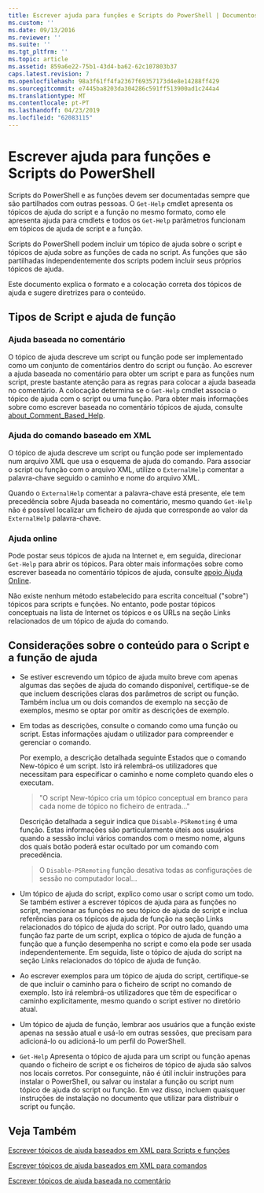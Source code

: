 ```yaml
---
title: Escrever ajuda para funções e Scripts do PowerShell | Documentos da Microsoft
ms.custom: ''
ms.date: 09/13/2016
ms.reviewer: ''
ms.suite: ''
ms.tgt_pltfrm: ''
ms.topic: article
ms.assetid: 859a6e22-75b1-43d4-ba62-62c107803b37
caps.latest.revision: 7
ms.openlocfilehash: 98a3f61ff4fa2367f69357173d4e8e14288ff429
ms.sourcegitcommit: e7445ba8203da304286c591ff513900ad1c244a4
ms.translationtype: MT
ms.contentlocale: pt-PT
ms.lasthandoff: 04/23/2019
ms.locfileid: "62083115"
---
```

# <a name="writing-help-for-powershell-scripts-and-functions"></a>Escrever ajuda para funções e Scripts do PowerShell

Scripts do PowerShell e as funções devem ser documentadas sempre que são partilhados com outras pessoas.
O `Get-Help` cmdlet apresenta os tópicos de ajuda do script e a função no mesmo formato, como ele apresenta ajuda para cmdlets e todos os `Get-Help` parâmetros funcionam em tópicos de ajuda de script e a função.

Scripts do PowerShell podem incluir um tópico de ajuda sobre o script e tópicos de ajuda sobre as funções de cada no script.
As funções que são partilhadas independentemente dos scripts podem incluir seus próprios tópicos de ajuda.

Este documento explica o formato e a colocação correta dos tópicos de ajuda e sugere diretrizes para o conteúdo.

## <a name="types-of-script-and-function-help"></a>Tipos de Script e ajuda de função

### <a name="comment-based-help"></a>Ajuda baseada no comentário
O tópico de ajuda descreve um script ou função pode ser implementado como um conjunto de comentários dentro do script ou função.
Ao escrever a ajuda baseada no comentário para obter um script e para as funções num script, preste bastante atenção para as regras para colocar a ajuda baseada no comentário.
A colocação determina se o `Get-Help` cmdlet associa o tópico de ajuda com o script ou uma função.
Para obter mais informações sobre como escrever baseada no comentário tópicos de ajuda, consulte [about_Comment_Based_Help](/powershell/module/microsoft.powershell.core/about/about_comment_based_help).

### <a name="xml-based-command-help"></a>Ajuda do comando baseado em XML
O tópico de ajuda descreve um script ou função pode ser implementado num arquivo XML que usa o esquema de ajuda do comando.
Para associar o script ou função com o arquivo XML, utilize o `ExternalHelp` comentar a palavra-chave seguido o caminho e nome do arquivo XML.

Quando o `ExternalHelp` comentar a palavra-chave está presente, ele tem precedência sobre Ajuda baseada no comentário, mesmo quando `Get-Help` não é possível localizar um ficheiro de ajuda que corresponde ao valor da `ExternalHelp` palavra-chave.

### <a name="online-help"></a>Ajuda online
Pode postar seus tópicos de ajuda na Internet e, em seguida, direcionar `Get-Help` para abrir os tópicos.
Para obter mais informações sobre como escrever baseada no comentário tópicos de ajuda, consulte [apoio Ajuda Online](../module/supporting-online-help.md).

Não existe nenhum método estabelecido para escrita conceitual ("sobre") tópicos para scripts e funções.
No entanto, pode postar tópicos conceptuais na lista de Internet os tópicos e os URLs na seção Links relacionados de um tópico de ajuda do comando.

## <a name="content-considerations-for-script-and-function-help"></a>Considerações sobre o conteúdo para o Script e a função de ajuda

- Se estiver escrevendo um tópico de ajuda muito breve com apenas algumas das seções de ajuda do comando disponível, certifique-se de que incluem descrições claras dos parâmetros de script ou função. Também inclua um ou dois comandos de exemplo na secção de exemplos, mesmo se optar por omitir as descrições de exemplo.

- Em todas as descrições, consulte o comando como uma função ou script. Estas informações ajudam o utilizador para compreender e gerenciar o comando.

  Por exemplo, a descrição detalhada seguinte Estados que o comando New-tópico é um script. Isto irá relembrá-os utilizadores que necessitam para especificar o caminho e nome completo quando eles o executam.

  > "O script New-tópico cria um tópico conceptual em branco para cada nome de tópico no ficheiro de entrada..."

  Descrição detalhada a seguir indica que `Disable-PSRemoting` é uma função. Estas informações são particularmente úteis aos usuários quando a sessão inclui vários comandos com o mesmo nome, alguns dos quais botão poderá estar ocultado por um comando com precedência.

  > O `Disable-PSRemoting` função desativa todas as configurações de sessão no computador local...

- Um tópico de ajuda do script, explico como usar o script como um todo. Se também estiver a escrever tópicos de ajuda para as funções no script, mencionar as funções no seu tópico de ajuda de script e inclua referências para os tópicos de ajuda de função na seção Links relacionados do tópico de ajuda do script. Por outro lado, quando uma função faz parte de um script, explica o tópico de ajuda de função a função que a função desempenha no script e como ela pode ser usada independentemente. Em seguida, liste o tópico de ajuda do script na seção Links relacionados do tópico de ajuda de função.

- Ao escrever exemplos para um tópico de ajuda do script, certifique-se de que incluir o caminho para o ficheiro de script no comando de exemplo. Isto irá relembrá-os utilizadores que têm de especificar o caminho explicitamente, mesmo quando o script estiver no diretório atual.

- Um tópico de ajuda de função, lembrar aos usuários que a função existe apenas na sessão atual e usá-lo em outras sessões, que precisam para adicioná-lo ou adicioná-lo um perfil do PowerShell.

- `Get-Help` Apresenta o tópico de ajuda para um script ou função apenas quando o ficheiro de script e os ficheiros de tópico de ajuda são salvos nos locais corretos. Por conseguinte, não é útil incluir instruções para instalar o PowerShell, ou salvar ou instalar a função ou script num tópico de ajuda do script ou função. Em vez disso, incluem quaisquer instruções de instalação no documento que utilizar para distribuir o script ou função.

## <a name="see-also"></a>Veja Também

 [Escrever tópicos de ajuda baseados em XML para Scripts e funções](./writing-xml-based-help-topics-for-scripts-and-functions.md)

 [Escrever tópicos de ajuda baseados em XML para comandos](./writing-xml-based-help-topics-for-commands.md)

 [Escrever tópicos de ajuda baseada no comentário](./writing-comment-based-help-topics.md)
